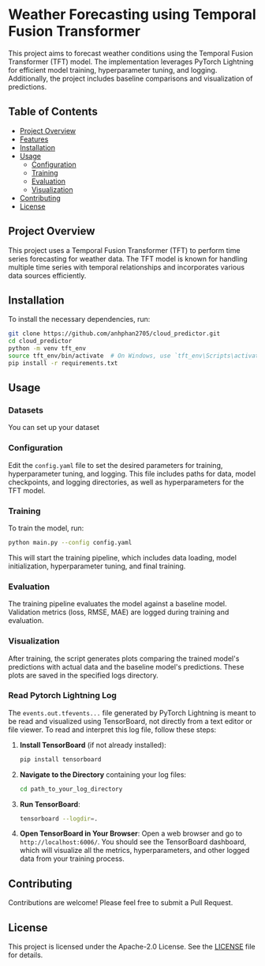 # Weather Forecasting using Temporal Fusion Transformer

This project aims to forecast weather conditions using the Temporal Fusion Transformer (TFT) model. The implementation leverages PyTorch Lightning for efficient model training, hyperparameter tuning, and logging. Additionally, the project includes baseline comparisons and visualization of predictions.

## Table of Contents
- [Project Overview](#project-overview)
- [Features](#features)
- [Installation](#installation)
- [Usage](#usage)
  - [Configuration](#configuration)
  - [Training](#training)
  - [Evaluation](#evaluation)
  - [Visualization](#visualization)
- [Contributing](#contributing)
- [License](#license)

## Project Overview
This project uses a Temporal Fusion Transformer (TFT) to perform time series forecasting for weather data. The TFT model is known for handling multiple time series with temporal relationships and incorporates various data sources efficiently.

## Installation
To install the necessary dependencies, run:
```bash
git clone https://github.com/anhphan2705/cloud_predictor.git
cd cloud_predictor
python -m venv tft_env
source tft_env/bin/activate  # On Windows, use `tft_env\Scripts\activate`
pip install -r requirements.txt
```

## Usage

### Datasets
You can set up your dataset 

### Configuration
Edit the `config.yaml` file to set the desired parameters for training, hyperparameter tuning, and logging. This file includes paths for data, model checkpoints, and logging directories, as well as hyperparameters for the TFT model.

### Training
To train the model, run:
```bash
python main.py --config config.yaml
```
This will start the training pipeline, which includes data loading, model initialization, hyperparameter tuning, and final training.

### Evaluation
The training pipeline evaluates the model against a baseline model. Validation metrics (loss, RMSE, MAE) are logged during training and evaluation.

### Visualization
After training, the script generates plots comparing the trained model's predictions with actual data and the baseline model's predictions. These plots are saved in the specified logs directory.

### Read Pytorch Lightning Log

The `events.out.tfevents...` file generated by PyTorch Lightning is meant to be read and visualized using TensorBoard, not directly from a text editor or file viewer. To read and interpret this log file, follow these steps:

1. **Install TensorBoard** (if not already installed):
   ```bash
   pip install tensorboard
   ```

2. **Navigate to the Directory** containing your log files:
   ```bash
   cd path_to_your_log_directory
   ```

3. **Run TensorBoard**:
   ```bash
   tensorboard --logdir=.
   ```

4. **Open TensorBoard in Your Browser**:
   Open a web browser and go to `http://localhost:6006/`. You should see the TensorBoard dashboard, which will visualize all the metrics, hyperparameters, and other logged data from your training process.

## Contributing
Contributions are welcome! Please feel free to submit a Pull Request.

## License
This project is licensed under the Apache-2.0 License. See the [LICENSE](LICENSE) file for details.